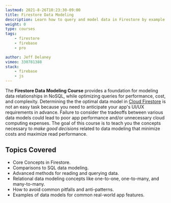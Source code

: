 ```yaml
---
lastmod: 2021-8-26T10:23:30-09:00
title: Firestore Data Modeling
description: Learn how to query and model data in Firestore by example.
weight: 0
type: courses
tags: 
    - firestore
    - firebase
    - pro

author: Jeff Delaney
vimeo: 330781388
stack: 
    - firebase
    - js    
---
```


The **Firestore Data Modeling Course** provides a foundation for modeling data relationships in NoSQL, while optimizing queries for performance, cost, and complexity. Determining the the optimal data model in [Cloud Firestore](https://firebase.google.com/docs/firestore/) is not an easy task because you need to anticipate your app's UI/UX requirements in advance. Failure to consider the tradeoffs between various data models could lead to poor app performance and/or unnecessary cloud computing expenses. The goal of this course is to teach you the concepts necessary to *make good decisions* related to data modeling that minimize costs and maximize read performance. 

## Topics Covered

- Core Concepts in Firestore.
- Comparisons to SQL data modeling. 
- Advanced methods for reading and querying data. 
- Relational data modeling concepts like one-to-one, one-to-many, and many-to-many. 
- How to avoid common pitfalls and anti-patterns.
- Examples of data models for common real-world app features.


